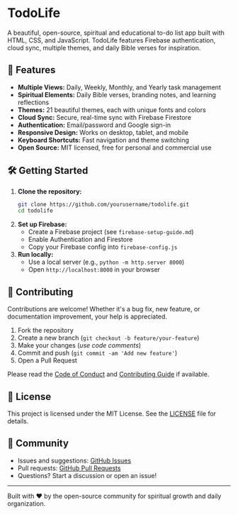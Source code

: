# TodoLife

A beautiful, open-source, spiritual and educational to-do list app built with HTML, CSS, and JavaScript. TodoLife features Firebase authentication, cloud sync, multiple themes, and daily Bible verses for inspiration.

## 🚀 Features
- **Multiple Views:** Daily, Weekly, Monthly, and Yearly task management
- **Spiritual Elements:** Daily Bible verses, branding notes, and learning reflections
- **Themes:** 21 beautiful themes, each with unique fonts and colors
- **Cloud Sync:** Secure, real-time sync with Firebase Firestore
- **Authentication:** Email/password and Google sign-in
- **Responsive Design:** Works on desktop, tablet, and mobile
- **Keyboard Shortcuts:** Fast navigation and theme switching
- **Open Source:** MIT licensed, free for personal and commercial use

## 🛠 Getting Started
1. **Clone the repository:**
   ```bash
   git clone https://github.com/yourusername/todolife.git
   cd todolife
   ```
2. **Set up Firebase:**
   - Create a Firebase project (see `firebase-setup-guide.md`)
   - Enable Authentication and Firestore
   - Copy your Firebase config into `firebase-config.js`
3. **Run locally:**
   - Use a local server (e.g., `python -m http.server 8000`)
   - Open `http://localhost:8000` in your browser

## 🤝 Contributing
Contributions are welcome! Whether it's a bug fix, new feature, or documentation improvement, your help is appreciated.

1. Fork the repository
2. Create a new branch (`git checkout -b feature/your-feature`)
3. Make your changes (*use code comments*)
4. Commit and push (`git commit -am 'Add new feature'`)
5. Open a Pull Request

Please read the [Code of Conduct](CODE_OF_CONDUCT.md) and [Contributing Guide](CONTRIBUTING.md) if available.

## 📄 License
This project is licensed under the MIT License. See the [LICENSE](LICENSE) file for details.

## 🌱 Community
- Issues and suggestions: [GitHub Issues](https://github.com/yourusername/todolife/issues)
- Pull requests: [GitHub Pull Requests](https://github.com/yourusername/todolife/pulls)
- Questions? Start a discussion or open an issue!

---

Built with ❤️ by the open-source community for spiritual growth and daily organization.

